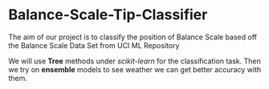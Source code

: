 # Balance-Scale-Tip-Classifier

The aim of our project is to classify the position of Balance Scale based off the Balance Scale Data Set from UCI ML Repository

We will use **Tree** methods under *scikit-learn* for the classification task.
Then we try on **ensemble** models to see weather we can get better accuracy with them.
